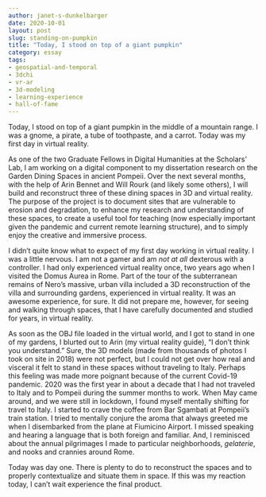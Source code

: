 ```yaml
---
author: janet-s-dunkelbarger
date: 2020-10-01
layout: post
slug: standing-on-pumpkin
title: "Today, I stood on top of a giant pumpkin"
category: essay
tags:
- geospatial-and-temporal
- 3dchi
- vr-ar
- 3d-modeling
- learning-experience
- hall-of-fame
---
```

Today, I stood on top of a giant pumpkin in the middle of a mountain range. I was a gnome, a pirate, a tube of toothpaste, and a carrot. Today was my first day in virtual reality. 

As one of the two Graduate Fellows in Digital Humanities at the Scholars’ Lab, I am working on a digital component to my dissertation research on the Garden Dining Spaces in ancient Pompeii. Over the next several months, with the help of Arin Bennet and Will Rourk (and likely some others), I will build and reconstruct three of these dining spaces in 3D and virtual reality. The purpose of the project is to document sites that are vulnerable to erosion and degradation, to enhance my research and understanding of these spaces, to create a useful tool for teaching (now especially important given the pandemic and current remote learning structure), and to simply enjoy the creative and immersive process. 

I didn’t quite know what to expect of my first day working in virtual reality. I was a little nervous. I am not a gamer and am *not at all* dexterous with a controller. I had only experienced virtual reality once, two years ago when I visited the Domus Aurea in Rome. Part of the tour of the subterranean remains of Nero’s massive, urban villa included a 3D reconstruction of the villa and surrounding gardens, experienced in virtual reality. It was an awesome experience, for sure. It did not prepare me, however, for seeing and walking through spaces, that I have carefully documented and studied for years, in virtual reality. 

As soon as the OBJ file loaded in the virtual world, and I got to stand in one of my gardens, I blurted out to Arin (my virtual reality guide), “I don’t think you understand.” Sure, the 3D models (made from thousands of photos I took on site in 2018) were not perfect, but I could not get over how real and visceral it felt to stand in these spaces without traveling to Italy. Perhaps this feeling was made more poignant because of the current Covid-19 pandemic. 2020 was the first year in about a decade that I had not traveled to Italy and to Pompeii during the summer months to work. When May came around, and we were still in lockdown, I found myself mentally shifting for travel to Italy. I started to crave the coffee from Bar Sgambati at Pompeii’s train station. I tried to mentally conjure the aroma that always greeted me when I disembarked from the plane at Fiumicino Airport. I missed speaking and hearing a language that is both foreign and familiar. And, I reminisced about the annual pilgrimages I made to particular neighborhoods, *gelaterie*, and nooks and crannies around Rome.  

Today was day one. There is plenty to do to reconstruct the spaces and to properly contextualize and situate them in space. If this was my reaction today, I can’t wait experience the final product.
